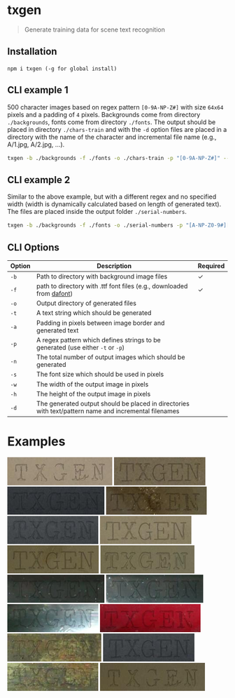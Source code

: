 # txgen

> Generate training data for scene text recognition

## Installation

```
npm i txgen (-g for global install)
```

## CLI example 1

500 character images based on regex pattern `[0-9A-NP-Z#]` with size `64x64` pixels and a padding of `4` pixels. Backgrounds come from directory `./backgrounds`, fonts come from directory `./fonts`. The output should be placed in directory `./chars-train` and with the `-d` option files are placed in a directory with the name of the character and incremental file name (e.g., A/1.jpg, A/2.jpg, ...).

```bash
txgen -b ./backgrounds -f ./fonts -o ./chars-train -p "[0-9A-NP-Z#]" --number 500 -w 64 -h 64 -a 4 -d
```

## CLI example 2

Similar to the above example, but with a different regex and no specified width (width is dynamically calculated based on length of generated text). The files are placed inside the output folder `./serial-numbers`.

```bash
txgen -b ./backgrounds -f ./fonts -o ./serial-numbers -p "[A-NP-Z0-9#][A-NP-Z0-9\-]{2,10}[A-NP-Z0-9]?" --number 500 -h 64 -a 10 -d
```

## CLI Options

| Option | Description | Required |
| --- | --- | --- |
| `-b` | Path to directory with background image files | ✓ |
| `-f` | path to directory with .ttf font files (e.g., downloaded from [dafont](https://www.dafont.com)) | ✓ |
| `-o` | Output directory of generated files | |
| `-t` | A text string which should be generated | |
| `-a` | Padding in pixels between image border and generated text | |
| `-p` | A regex pattern which defines strings to be generated (use either `-t` or `-p`) | |
| `-n` | The total number of output images which should be generated | |
| `-s` | The font size which should be used in pixels | |
| `-w` | The width of the output image in pixels | |
| `-h` | The height of the output image in pixels | |
| `-d` | The generated output should be placed in directories with text/pattern name and incremental filenames | |

# Examples

![example](examples/1.jpg "example")
![example](examples/2.jpg "example")
![example](examples/3.jpg "example")
![example](examples/4.jpg "example")
![example](examples/5.jpg "example")
![example](examples/6.jpg "example")
![example](examples/7.jpg "example")
![example](examples/8.jpg "example")
![example](examples/9.jpg "example")
![example](examples/10.jpg "example")
![example](examples/11.jpg "example")
![example](examples/12.jpg "example")
![example](examples/13.jpg "example")
![example](examples/14.jpg "example")
![example](examples/15.jpg "example")
![example](examples/16.jpg "example")